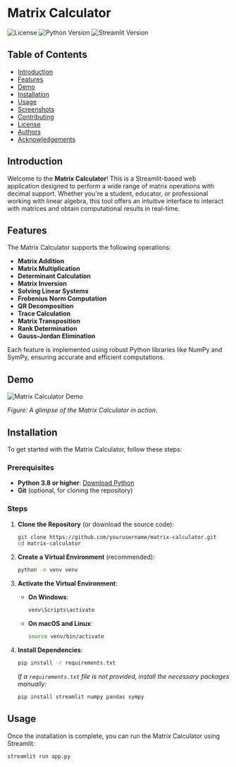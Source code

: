 # Matrix Calculator

![License](https://img.shields.io/github/license/yourusername/matrix-calculator)
![Python Version](https://img.shields.io/badge/Python-3.8%2B-blue.svg)
![Streamlit Version](https://img.shields.io/badge/Streamlit-1.0.0%2B-blue.svg)

## Table of Contents
- [Introduction](#introduction)
- [Features](#features)
- [Demo](#demo)
- [Installation](#installation)
- [Usage](#usage)
- [Screenshots](#screenshots)
- [Contributing](#contributing)
- [License](#license)
- [Authors](#authors)
- [Acknowledgements](#acknowledgements)

## Introduction

Welcome to the **Matrix Calculator**! This is a Streamlit-based web application designed to perform a wide range of matrix operations with decimal support. Whether you're a student, educator, or professional working with linear algebra, this tool offers an intuitive interface to interact with matrices and obtain computational results in real-time.

## Features

The Matrix Calculator supports the following operations:

- **Matrix Addition**
- **Matrix Multiplication**
- **Determinant Calculation**
- **Matrix Inversion**
- **Solving Linear Systems**
- **Frobenius Norm Computation**
- **QR Decomposition**
- **Trace Calculation**
- **Matrix Transposition**
- **Rank Determination**
- **Gauss-Jordan Elimination**

Each feature is implemented using robust Python libraries like NumPy and SymPy, ensuring accurate and efficient computations.

## Demo

![Matrix Calculator Demo](screenshots/demo_screenshot.png)

*Figure: A glimpse of the Matrix Calculator in action.*

## Installation

To get started with the Matrix Calculator, follow these steps:

### Prerequisites

- **Python 3.8 or higher**: [Download Python](https://www.python.org/downloads/)
- **Git** (optional, for cloning the repository)

### Steps

1. **Clone the Repository** (or download the source code):

    ```bash
    git clone https://github.com/yourusername/matrix-calculator.git
    cd matrix-calculator
    ```

2. **Create a Virtual Environment** (recommended):

    ```bash
    python -m venv venv
    ```

3. **Activate the Virtual Environment**:

    - **On Windows**:

        ```bash
        venv\Scripts\activate
        ```

    - **On macOS and Linux**:

        ```bash
        source venv/bin/activate
        ```

4. **Install Dependencies**:

    ```bash
    pip install -r requirements.txt
    ```

    *If a `requirements.txt` file is not provided, install the necessary packages manually:*

    ```bash
    pip install streamlit numpy pandas sympy
    ```

## Usage

Once the installation is complete, you can run the Matrix Calculator using Streamlit:

```bash
streamlit run app.py

